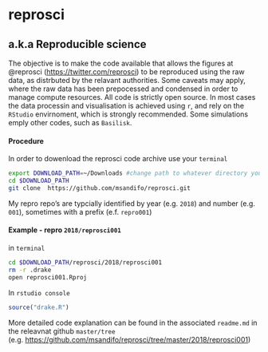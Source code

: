 reprosci
================

## a.k.a Reproducible science

The objective is to make the code available that allows the figures at
@reprosci (<https://twitter.com/reprosci>) to be reproduced using the
raw data, as distrbuted by the relavant authorities. Some caveats may
apply, where the raw data has been prepocessed and condensed in order to
manage compute resources. All code is strictly open source. In most
cases the data processin and visualisation is achieved using `r`, and
rely on the `RStudio` envirnoment, which is strongly recommended. Some
simulations emply other codes, such as `Basilisk`.

#### Procedure

In order to dowenload the reprosci code archive use your
`terminal`

``` bash
export DOWNLOAD_PATH=~/Downloads #change path to whatever directory you want
cd $DOWNLOAD_PATH 
git clone  https://github.com/msandifo/reprosci.git
```

My repro repo’s are typcially identified by year (e.g. `2018`) and
number (e.g. `001`), sometimes with a prefix (e.f. `repro001`)

#### Example - repro `2018/reprosci001`

in `terminal`

``` bash
cd $DOWNLOAD_PATH/reprosci/2018/reprosci001  
rm -r .drake 
open reprosci001.Rproj 
```

In `rstudio console`

``` r
source("drake.R")
```

More detailed code explanation can be found in the associated
`readme.md` in the releavnat github `master/tree`
(e.g. <https://github.com/msandifo/reprosci/tree/master/2018/reprosci001>)
